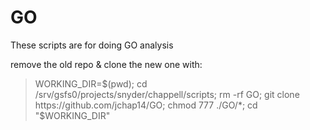 # GO
These scripts are for doing GO analysis

remove the old repo & clone the new one with: 
> WORKING_DIR=$(pwd); cd /srv/gsfs0/projects/snyder/chappell/scripts; rm -rf GO; git clone https://github.com/jchap14/GO; chmod 777 ./GO/*; cd "$WORKING_DIR"    